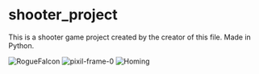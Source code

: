 # shooter_project

This is a shooter game project created by the creator of this file. Made in Python.

![RogueFalcon](https://user-images.githubusercontent.com/129579032/229270477-b004f1d4-2a87-4151-a79c-0d821db224e8.gif)
![pixil-frame-0](https://user-images.githubusercontent.com/129579032/229270532-1a18f466-6542-45e0-9a68-8862bc1de2b5.png)
![Homing](https://user-images.githubusercontent.com/129579032/229270708-e5bbfde2-f592-455b-8518-9d178cd1154a.png)
